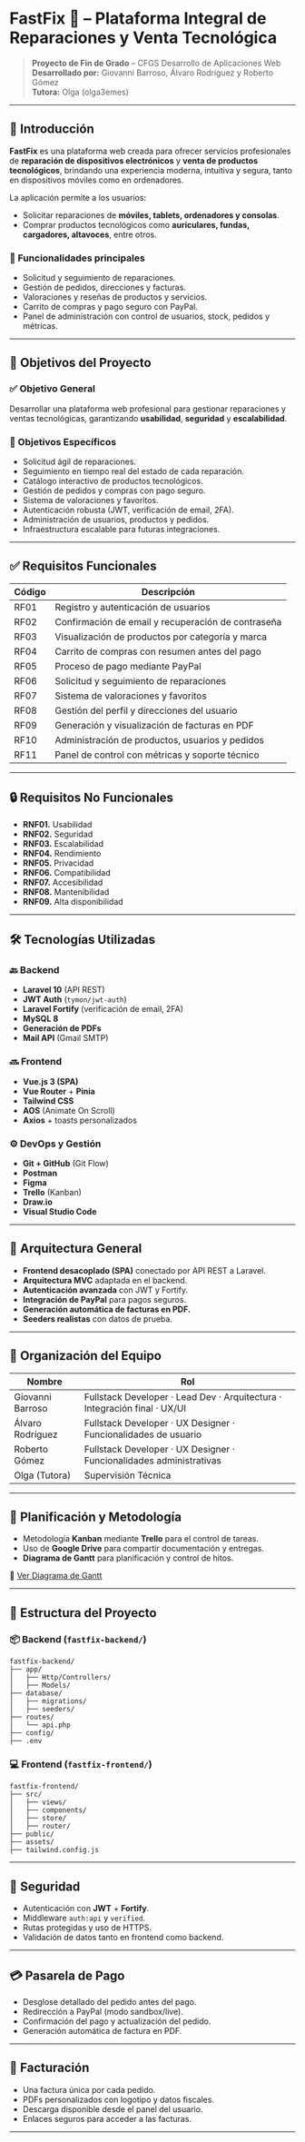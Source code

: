 # FastFix 📱 – Plataforma Integral de Reparaciones y Venta Tecnológica

> **Proyecto de Fin de Grado** – CFGS Desarrollo de Aplicaciones Web  
> **Desarrollado por:** Giovanni Barroso, Álvaro Rodríguez y Roberto Gómez  
> **Tutora:** Olga (olga3emes)

---

## 📌 Introducción

**FastFix** es una plataforma web creada para ofrecer servicios profesionales de **reparación de dispositivos electrónicos** y **venta de productos tecnológicos**, brindando una experiencia moderna, intuitiva y segura, tanto en dispositivos móviles como en ordenadores.

La aplicación permite a los usuarios:

- Solicitar reparaciones de **móviles, tablets, ordenadores y consolas**.
- Comprar productos tecnológicos como **auriculares, fundas, cargadores, altavoces**, entre otros.

### 🧩 Funcionalidades principales

- Solicitud y seguimiento de reparaciones.
- Gestión de pedidos, direcciones y facturas.
- Valoraciones y reseñas de productos y servicios.
- Carrito de compras y pago seguro con PayPal.
- Panel de administración con control de usuarios, stock, pedidos y métricas.

---

## 🎯 Objetivos del Proyecto

### ✅ Objetivo General

Desarrollar una plataforma web profesional para gestionar reparaciones y ventas tecnológicas, garantizando **usabilidad**, **seguridad** y **escalabilidad**.

### 🎯 Objetivos Específicos

- Solicitud ágil de reparaciones.
- Seguimiento en tiempo real del estado de cada reparación.
- Catálogo interactivo de productos tecnológicos.
- Gestión de pedidos y compras con pago seguro.
- Sistema de valoraciones y favoritos.
- Autenticación robusta (JWT, verificación de email, 2FA).
- Administración de usuarios, productos y pedidos.
- Infraestructura escalable para futuras integraciones.

---

## ✅ Requisitos Funcionales

| Código | Descripción |
|--------|-------------|
| RF01   | Registro y autenticación de usuarios |
| RF02   | Confirmación de email y recuperación de contraseña |
| RF03   | Visualización de productos por categoría y marca |
| RF04   | Carrito de compras con resumen antes del pago |
| RF05   | Proceso de pago mediante PayPal |
| RF06   | Solicitud y seguimiento de reparaciones |
| RF07   | Sistema de valoraciones y favoritos |
| RF08   | Gestión del perfil y direcciones del usuario |
| RF09   | Generación y visualización de facturas en PDF |
| RF10   | Administración de productos, usuarios y pedidos |
| RF11   | Panel de control con métricas y soporte técnico |

---

## 🔒 Requisitos No Funcionales

- **RNF01.** Usabilidad  
- **RNF02.** Seguridad  
- **RNF03.** Escalabilidad  
- **RNF04.** Rendimiento  
- **RNF05.** Privacidad  
- **RNF06.** Compatibilidad  
- **RNF07.** Accesibilidad  
- **RNF08.** Mantenibilidad  
- **RNF09.** Alta disponibilidad  

---

## 🛠️ Tecnologías Utilizadas

### 🔙 Backend
- **Laravel 10** (API REST)
- **JWT Auth** (`tymon/jwt-auth`)
- **Laravel Fortify** (verificación de email, 2FA)
- **MySQL 8**
- **Generación de PDFs**
- **Mail API** (Gmail SMTP)

### 🔜 Frontend
- **Vue.js 3 (SPA)**
- **Vue Router** + **Pinia**
- **Tailwind CSS**
- **AOS** (Animate On Scroll)
- **Axios** + toasts personalizados

### ⚙️ DevOps y Gestión
- **Git + GitHub** (Git Flow)
- **Postman**
- **Figma**
- **Trello** (Kanban)
- **Draw.io**
- **Visual Studio Code**

---

## 🧱 Arquitectura General

- **Frontend desacoplado (SPA)** conectado por API REST a Laravel.
- **Arquitectura MVC** adaptada en el backend.
- **Autenticación avanzada** con JWT y Fortify.
- **Integración de PayPal** para pagos seguros.
- **Generación automática de facturas en PDF.**
- **Seeders realistas** con datos de prueba.

---

## 👥 Organización del Equipo

| Nombre             | Rol                                                                 |
|--------------------|----------------------------------------------------------------------|
| Giovanni Barroso   | Fullstack Developer · Lead Dev · Arquitectura · Integración final · UX/UI |
| Álvaro Rodríguez   | Fullstack Developer · UX Designer · Funcionalidades de usuario       |
| Roberto Gómez      | Fullstack Developer · UX Designer · Funcionalidades administrativas  |
| Olga (Tutora)      | Supervisión Técnica                                                  |

---

## 📆 Planificación y Metodología

- Metodología **Kanban** mediante **Trello** para el control de tareas.
- Uso de **Google Drive** para compartir documentación y entregas.
- **Diagrama de Gantt** para planificación y control de hitos.

🔗 [Ver Diagrama de Gantt](https://www.notion.so/1c60faac9c3b80188e0cc02f5e923e80?v=1c60faac9c3b80ea8bc4000c6c3bcc50)

---

## 📁 Estructura del Proyecto

### 📦 Backend (`fastfix-backend/`)
```plaintext
fastfix-backend/
├── app/
│   ├── Http/Controllers/
│   ├── Models/
├── database/
│   ├── migrations/
│   ├── seeders/
├── routes/
│   └── api.php
├── config/
├── .env
```

### 💻 Frontend (`fastfix-frontend/`)
```plaintext
fastfix-frontend/
├── src/
│   ├── views/
│   ├── components/
│   ├── store/
│   ├── router/
├── public/
├── assets/
├── tailwind.config.js
```

---

## 🔐 Seguridad

- Autenticación con **JWT** + **Fortify**.
- Middleware `auth:api` y `verified`.
- Rutas protegidas y uso de HTTPS.
- Validación de datos tanto en frontend como backend.

---

## 💳 Pasarela de Pago

- Desglose detallado del pedido antes del pago.
- Redirección a PayPal (modo sandbox/live).
- Confirmación del pago y actualización del pedido.
- Generación automática de factura en PDF.

---

## 📄 Facturación

- Una factura única por cada pedido.
- PDFs personalizados con logotipo y datos fiscales.
- Descarga disponible desde el panel del usuario.
- Enlaces seguros para acceder a las facturas.

---